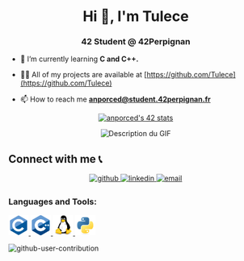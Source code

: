 <h1 align="center">Hi 👋, I'm Tulece</h1>
<h3 align="center">42 Student @ 42Perpignan</h3>

- 🌱 I’m currently learning **C and C++.**

- 👨‍💻 All of my projects are available at [https://github.com/Tulece](https://github.com/Tulece)

- 📫 How to reach me **anporced@student.42perpignan.fr**

<p align="center">
  <a href="https://github.com/oakoudad/badge42">
  <img src="https://badge.mediaplus.ma/darkblue/anporced" alt="anporced's 42 stats" />
</a>

</p>

<p align="center">
  <img src="https://media2.giphy.com/media/v1.Y2lkPTc5MGI3NjExdXE2a244b3hqeDAxcGdjMmlsYW04cmNpbmtnM29hZDVpa2JmcXp1ZyZlcD12MV9pbnRlcm5hbF9naWZfYnlfaWQmY3Q9Zw/12CSpwCtoy1Vfy/giphy.gif" alt="Description du GIF" width="80%">
</p>

## Connect with me 📞
<div align="center">
<a href="https://github.com/Tulece" target="_blank">
<img src=https://img.shields.io/badge/github-%2324292e.svg?&style=for-the-badge&logo=github&logoColor=white alt=github style="margin-bottom: 5px;" />
</a>
<a href="https://www.linkedin.com/in/antoine-porceddu" target="_blank">
<img src=https://img.shields.io/badge/linkedin-%231E77B5.svg?&style=for-the-badge&logo=linkedin&logoColor=white alt=linkedin style="margin-bottom: 5px;" />
</a>  
<a href="mailto:anporced@student.42perpignan.fr">
<img src=https://img.shields.io/badge/Email-D14836?style=for-the-badge&logo=gmail&logoColor=white alt=email style="margin-bottom: 5px;"/>
</a>
</div>  

<h3 align="left">Languages and Tools:</h3>
<p align="left">
  <a href="https://www.cprogramming.com/" target="_blank" rel="noreferrer">
    <img src="https://raw.githubusercontent.com/devicons/devicon/master/icons/c/c-original.svg" alt="c" width="40" height="40"/>
  </a>
  <a href="https://www.w3schools.com/cpp/" target="_blank" rel="noreferrer">
    <img src="https://raw.githubusercontent.com/devicons/devicon/master/icons/cplusplus/cplusplus-original.svg" alt="cplusplus" width="40" height="40"/>
  </a>
  <a href="https://www.linux.org/" target="_blank" rel="noreferrer">
    <img src="https://raw.githubusercontent.com/devicons/devicon/master/icons/linux/linux-original.svg" alt="linux" width="40" height="40"/>
  </a>
  <a href="https://www.python.org" target="_blank" rel="noreferrer">
    <img src="https://raw.githubusercontent.com/devicons/devicon/master/icons/python/python-original.svg" alt="python" width="40" height="40"/>
  </a>
</p>



![github-user-contribution](https://user-images.githubusercontent.com/58959408/157782696-8bc9ca49-ca61-4ab5-8b83-49c4e76c1a8f.svg)
